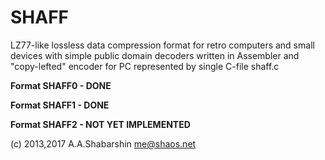 # SHAFF

LZ77-like lossless data compression format for retro computers and small devices
with simple public domain decoders written in Assembler and 
"copy-lefted" encoder for PC represented by single C-file shaff.c

**Format SHAFF0 - DONE**

**Format SHAFF1 - DONE**

**Format SHAFF2 - NOT YET IMPLEMENTED**

(c) 2013,2017 A.A.Shabarshin me@shaos.net
